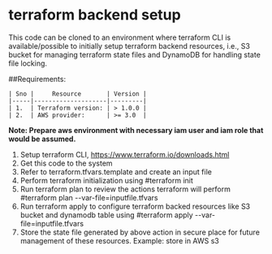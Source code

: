 # terraform backend setup 
This code can be cloned to an environment where terraform CLI is available/possible to initially setup terraform backend resources, i.e., S3 bucket for managing terraform state files and DynamoDB for handling state file locking. 

##Requirements:
    
    | Sno |     Resource       | Version |
    |-----|--------------------|---------|
    | 1.  | Terraform version: | > 1.0.0 |
    | 2.  | AWS provider:      | >= 3.0  | 
    
**Note: Prepare aws environment with necessary iam user and iam role that would be assumed.** 

1. Setup terraform CLI, https://www.terraform.io/downloads.html
2. Get this code to the system
3. Refer to terraform.tfvars.template and create an input file 
4. Perform terraform initialization using #terraform init
5. Run terraform plan to review the actions terraform will perform #terraform plan --var-file=inputfile.tfvars
6. Run terraform apply to configure terraform backed resources like S3 bucket and dynamodb table using #terraform apply --var-file=inputfile.tfvars   
7. Store the state file generated by above action in secure place for future management of these resources. Example: store in AWS s3  

